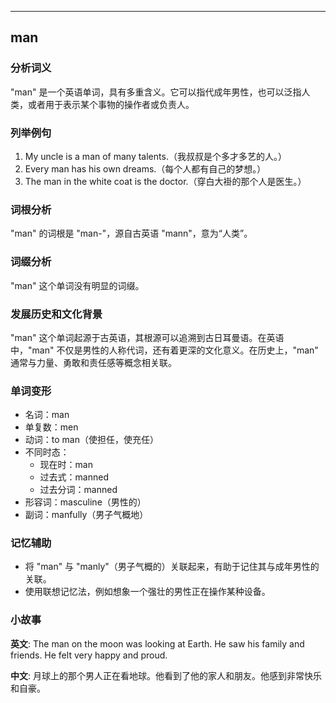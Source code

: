 
---------------
## man
### 分析词义
"man" 是一个英语单词，具有多重含义。它可以指代成年男性，也可以泛指人类，或者用于表示某个事物的操作者或负责人。

### 列举例句
1. My uncle is a man of many talents.（我叔叔是个多才多艺的人。）
2. Every man has his own dreams.（每个人都有自己的梦想。）
3. The man in the white coat is the doctor.（穿白大褂的那个人是医生。）

### 词根分析
"man" 的词根是 "man-"，源自古英语 "mann"，意为“人类”。

### 词缀分析
"man" 这个单词没有明显的词缀。

### 发展历史和文化背景
"man" 这个单词起源于古英语，其根源可以追溯到古日耳曼语。在英语中，"man" 不仅是男性的人称代词，还有着更深的文化意义。在历史上，"man" 通常与力量、勇敢和责任感等概念相关联。

### 单词变形
- 名词：man
- 单复数：men
- 动词：to man（使担任，使充任）
- 不同时态：
  - 现在时：man
  - 过去式：manned
  - 过去分词：manned
- 形容词：masculine（男性的）
- 副词：manfully（男子气概地）

### 记忆辅助
- 将 "man" 与 "manly"（男子气概的）关联起来，有助于记住其与成年男性的关联。
- 使用联想记忆法，例如想象一个强壮的男性正在操作某种设备。

### 小故事
**英文**:
The man on the moon was looking at Earth. He saw his family and friends. He felt very happy and proud.

**中文**:
月球上的那个男人正在看地球。他看到了他的家人和朋友。他感到非常快乐和自豪。

